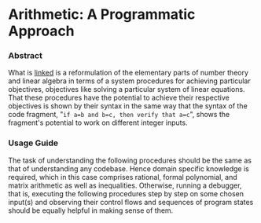 # Arithmetic: A Programmatic Approach

### Abstract
What is [linked](project.pdf) is a reformulation of the elementary parts of number theory and linear algebra in terms of a system procedures for achieving particular objectives, objectives like solving a particular system of linear equations. That these procedures have the potential to achieve their respective objectives is shown by their syntax in the same way that the syntax of the code fragment, "`if a=b and b=c, then verify that a=c`", shows the fragment's potential to work on different integer inputs.

### Usage Guide
The task of understanding the following procedures should be the same as that of understanding any codebase. Hence domain specific knowledge is required, which in this case comprises rational, formal polynomial, and matrix arithmetic as well as inequalities. Otherwise, running a debugger, that is, executing the following procedures step by step on some chosen input(s) and observing their control flows and sequences of program states should be equally helpful in making sense of them.

